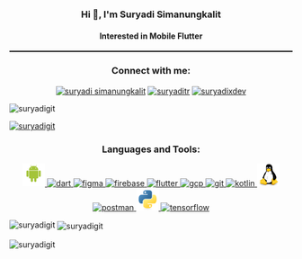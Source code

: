 <h3 align="center">Hi 👋, I'm Suryadi Simanungkalit</h3>
<h4 align="center">Interested in Mobile Flutter</h4>
<hr style="border: none; border-top: 1px solid #000; margin: 0; height: 1px;">
<h3 align="center">Connect with me:</h3>
<p align="center">
</p>
<p align="center">
  <a href="https://www.linkedin.com/in/suryadi-s-560048291/" target="blank"><img align="center" src="https://raw.githubusercontent.com/rahuldkjain/github-profile-readme-generator/master/src/images/icons/Social/linked-in-alt.svg" alt="suryadi simanungkalit" height="30" width="40" /></a>
  <a href="https://instagram.com/suryaditr" target="blank"><img align="center" src="https://raw.githubusercontent.com/rahuldkjain/github-profile-readme-generator/master/src/images/icons/Social/instagram.svg" alt="suryaditr" height="30" width="40" /></a>
  <a href="https://www.topcoder.com/members/suryadixdev" target="blank"><img align="center" src="https://raw.githubusercontent.com/rahuldkjain/github-profile-readme-generator/master/src/images/icons/Social/topcoder.svg" alt="suryadixdev" height="30" width="40" /></a>
</p>

<p align="left"> <img src="https://komarev.com/ghpvc/?username=suryadigit&label=Profile%20views&color=0e75b6&style=flat" alt="suryadigit" /> </p>
<p align="left"> <a href="https://github.com/ryo-ma/github-profile-trophy"><img src="https://github-profile-trophy.vercel.app/?username=suryadigit&theme=darkhub" alt="suryadigit" /></a> </p>

<h3 align="center">Languages and Tools:</h3>
<p align="center"> 
  <a href="https://developer.android.com" target="_blank" rel="noreferrer"> <img src="https://raw.githubusercontent.com/devicons/devicon/master/icons/android/android-original-wordmark.svg" alt="android" width="40" height="40"/> </a> 
  <a href="https://dart.dev" target="_blank" rel="noreferrer"> <img src="https://www.vectorlogo.zone/logos/dartlang/dartlang-icon.svg" alt="dart" width="40" height="40"/> </a> 
  <a href="https://www.figma.com/" target="_blank" rel="noreferrer"> <img src="https://www.vectorlogo.zone/logos/figma/figma-icon.svg" alt="figma" width="40" height="40"/> </a> 
  <a href="https://firebase.google.com/" target="_blank" rel="noreferrer"> <img src="https://www.vectorlogo.zone/logos/firebase/firebase-icon.svg" alt="firebase" width="40" height="40"/> </a> 
  <a href="https://flutter.dev" target="_blank" rel="noreferrer"> <img src="https://www.vectorlogo.zone/logos/flutterio/flutterio-icon.svg" alt="flutter" width="40" height="40"/> </a> 
  <a href="https://cloud.google.com" target="_blank" rel="noreferrer"> <img src="https://www.vectorlogo.zone/logos/google_cloud/google_cloud-icon.svg" alt="gcp" width="40" height="40"/> </a> 
  <a href="https://git-scm.com/" target="_blank" rel="noreferrer"> <img src="https://www.vectorlogo.zone/logos/git-scm/git-scm-icon.svg" alt="git" width="40" height="40"/> </a> 
  <a href="https://kotlinlang.org" target="_blank" rel="noreferrer"> <img src="https://www.vectorlogo.zone/logos/kotlinlang/kotlinlang-icon.svg" alt="kotlin" width="40" height="40"/> </a> 
  <a href="https://www.linux.org/" target="_blank" rel="noreferrer"> <img src="https://raw.githubusercontent.com/devicons/devicon/master/icons/linux/linux-original.svg" alt="linux" width="40" height="40"/> </a> 
  <a href="https://postman.com" target="_blank" rel="noreferrer"> <img src="https://www.vectorlogo.zone/logos/getpostman/getpostman-icon.svg" alt="postman" width="40" height="40"/> </a> 
  <a href="https://www.python.org" target="_blank" rel="noreferrer"> <img src="https://raw.githubusercontent.com/devicons/devicon/master/icons/python/python-original.svg" alt="python" width="40" height="40"/> </a> 
  <a href="https://www.tensorflow.org" target="_blank" rel="noreferrer"> <img src="https://www.vectorlogo.zone/logos/tensorflow/tensorflow-icon.svg" alt="tensorflow" width="40" height="40"/> </a> 
</p>

<p><img align="left" src="https://github-readme-stats.vercel.app/api/top-langs?username=suryadigit&show_icons=true&locale=en&layout=compact&theme=dark" alt="suryadigit" /></p>

<p>&nbsp;<img align="center" src="https://github-readme-stats.vercel.app/api?username=suryadigit&show_icons=true&locale=en&theme=dark" alt="suryadigit" /></p>

<p><img align="center" src="https://github-readme-streak-stats.herokuapp.com/?user=suryadigit&theme=dark" alt="suryadigit" /></p>
